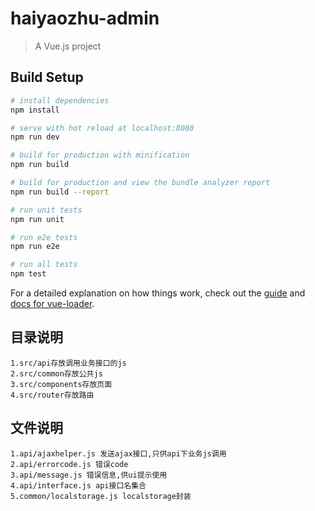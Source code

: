 # haiyaozhu-admin

> A Vue.js project

## Build Setup

``` bash
# install dependencies
npm install

# serve with hot reload at localhost:8080
npm run dev

# build for production with minification
npm run build

# build for production and view the bundle analyzer report
npm run build --report

# run unit tests
npm run unit

# run e2e tests
npm run e2e

# run all tests
npm test
```

For a detailed explanation on how things work, check out the [guide](http://vuejs-templates.github.io/webpack/) and [docs for vue-loader](http://vuejs.github.io/vue-loader).

## 目录说明
    1.src/api存放调用业务接口的js
    2.src/common存放公共js
    3.src/components存放页面
    4.src/router存放路由

## 文件说明
    1.api/ajaxhelper.js 发送ajax接口,只供api下业务js调用
    2.api/errorcode.js 错误code
    3.api/message.js 错误信息,供ui提示使用
    4.api/interface.js api接口名集合
    5.common/localstorage.js localstorage封装


